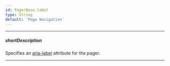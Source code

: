```yaml
---
id: PagerBase.label
type: String
default: 'Page Navigation'
---
```

---
##### shortDescription
Specifies an [aria-label](https://developer.mozilla.org/en-US/docs/Web/Accessibility/ARIA/Attributes/aria-label) attribute for the pager.

---
